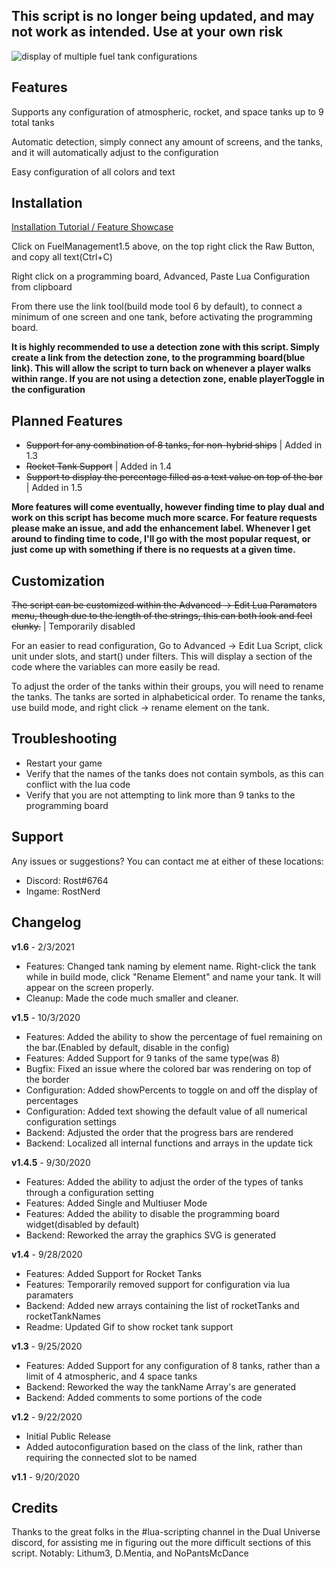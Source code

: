 ## This script is no longer being updated, and may not work as intended. Use at your own risk

![display of multiple fuel tank configurations](https://rostw.com/i/urmwr.gif)
## Features

Supports any configuration of atmospheric, rocket, and space tanks up to 9 total tanks

Automatic detection, simply connect any amount of screens, and the tanks, and it will automatically adjust to the configuration

Easy configuration of all colors and text

## Installation

[Installation Tutorial / Feature Showcase](https://youtu.be/woB6tSPFkqw)

Click on FuelManagement1.5 above, on the top right click the Raw Button, and copy all text(Ctrl+C)

Right click on a programming board, Advanced, Paste Lua Configuration from clipboard

From there use the link tool(build mode tool 6 by default), to connect a minimum of one screen and one tank, before activating the programming board.

**It is highly recommended to use a detection zone with this script. Simply create a link from the detection zone, to the programming board(blue link). This will allow the script to turn back on whenever a player walks within range. If you are not using a detection zone, enable playerToggle in the configuration**

## Planned Features

 - ~~Support for any combination of 8 tanks, for non-hybrid ships~~ | Added in 1.3
 - ~~Rocket Tank Support~~ | Added in 1.4
 - ~~Support to display the percentage filled as a text value on top of the bar~~ | Added in 1.5

**More features will come eventually, however finding time to play dual and work on this script has become much more scarce. For feature requests please make an issue, and add the enhancement label. Whenever I get around to finding time to code, I'll go with the most popular request, or just come up with something if there is no requests at a given time.**

## Customization

~~The script can be customized within the Advanced -> Edit Lua Paramaters menu, though due to the length of the strings, this can both look and feel clunky.~~ | Temporarily disabled

For an easier to read configuration, Go to Advanced -> Edit Lua Script, click unit under slots, and start() under filters. This will display a section of the code where the variables can more easily be read.

To adjust the order of the tanks within their groups, you will need to rename the tanks. The tanks are sorted in alphabeticical order. To rename the tanks, use build mode, and right click -> rename element on the tank.

## Troubleshooting

 - Restart your game
 - Verify that the names of the tanks does not contain symbols, as this can conflict with the lua code
 - Verify that you are not attempting to link more than 9 tanks to the programming board
 
## Support

Any issues or suggestions? You can contact me at either of these locations:

- Discord: Rost#6764
- Ingame: RostNerd

## Changelog

**v1.6** - 2/3/2021

- Features: Changed tank naming by element name. Right-click the tank while in build mode, click "Rename Element" and name your tank. It will appear on the screen properly.
- Cleanup: Made the code much smaller and cleaner. 

**v1.5** - 10/3/2020

- Features: Added the ability to show the percentage of fuel remaining on the bar.(Enabled by default, disable in the config)
- Features: Added Support for 9 tanks of the same type(was 8)
- Bugfix: Fixed an issue where the colored bar was rendering on top of the border
- Configuration: Added showPercents to toggle on and off the display of percentages
- Configuration: Added text showing the default value of all numerical configuration settings
- Backend: Adjusted the order that the progress bars are rendered
- Backend: Localized all internal functions and arrays in the update tick

**v1.4.5** - 9/30/2020

- Features: Added the ability to adjust the order of the types of tanks through a configuration setting
- Features: Added Single and Multiuser Mode
- Features: Added the ability to disable the programming board widget(disabled by default)
- Backend: Reworked the array the graphics SVG is generated

**v1.4** - 9/28/2020

- Features: Added Support for Rocket Tanks
- Features: Temporarily removed support for configuration via lua paramaters
- Backend: Added new arrays containing the list of rocketTanks and rocketTankNames
- Readme: Updated Gif to show rocket tank support

**v1.3** - 9/25/2020
- Features: Added Support for any configuration of 8 tanks, rather than a limit of 4 atmospheric, and 4 space tanks
- Backend: Reworked the way the tankName Array's are generated
- Backend: Added comments to some portions of the code

**v1.2** - 9/22/2020
- Initial Public Release
- Added autoconfiguration based on the class of the link, rather than requiring the connected slot to be named

**v1.1** - 9/20/2020

## Credits

Thanks to the great folks in the #lua-scripting channel in the Dual Universe discord, for assisting me in figuring out the more difficult sections of this script. Notably: Lithum3, D.Mentia, and NoPantsMcDance

